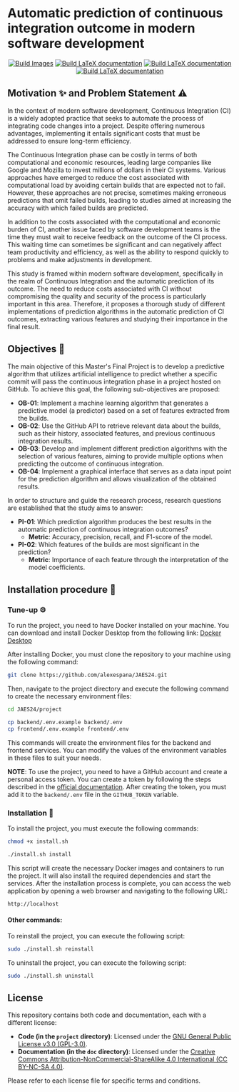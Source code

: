 # Automatic prediction of continuous integration outcome in modern software development

<p align="center">
<a href="https://github.com/alexespana/JAES24/actions/workflows/build.yml"><img src="https://github.com/alexespana/JAES24/actions/workflows/build.yml/badge.svg" alt="Build Images"></a>
<a href="https://github.com/alexespana/JAES24/actions/workflows/doc.yml"><img src="https://github.com/alexespana/JAES24/actions/workflows/doc.yml/badge.svg" alt="Build LaTeX documentation"></a>
<a href="https://www.gnu.org/licenses/gpl-3.0"><img src="https://img.shields.io/badge/License-GPLv3-blue.svg" alt="Build LaTeX documentation"></a>
<a href="https://creativecommons.org/licenses/by-nc-sa/4.0/"><img src="https://licensebuttons.net/l/by-nc-sa/4.0/80x15.png" alt="Build LaTeX documentation"></a>
</p>

## Motivation :sparkles: and Problem Statement :warning:
In the context of modern software development, Continuous Integration (CI) is a widely adopted practice that seeks to automate the process of integrating code changes into a project. Despite offering numerous advantages, implementing it entails significant costs that must be addressed to ensure long-term efficiency.

The Continuous Integration phase can be costly in terms of both computational and economic resources, leading large companies like Google and Mozilla to invest millions of dollars in their CI systems. Various approaches have emerged to reduce the cost associated with computational load by avoiding certain builds that are expected not to fail. However, these approaches are not precise, sometimes making erroneous predictions that omit failed builds, leading to studies aimed at increasing the accuracy with which failed builds are predicted.

In addition to the costs associated with the computational and economic burden of CI, another issue faced by software development teams is the time they must wait to receive feedback on the outcome of the CI process. This waiting time can sometimes be significant and can negatively affect team productivity and efficiency, as well as the ability to respond quickly to problems and make adjustments in development.

This study is framed within modern software development, specifically in the realm of Continuous Integration and the automatic prediction of its outcome. The need to reduce costs associated with CI without compromising the quality and security of the process is particularly important in this area. Therefore, it proposes a thorough study of different implementations of prediction algorithms in the automatic prediction of CI outcomes, extracting various features and studying their importance in the final result.

## Objectives :dart:
The main objective of this Master's Final Project is to develop a predictive algorithm that utilizes artificial intelligence to predict whether a specific commit will pass the continuous integration phase in a project hosted on GitHub. To achieve this goal, the following sub-objectives are proposed:
- **OB-01**: Implement a machine learning algorithm that generates a predictive model (a predictor) based on a set of features extracted from the builds.
- **OB-02**: Use the GitHub API to retrieve relevant data about the builds, such as their history, associated features, and previous continuous integration results.
- **OB-03**: Develop and implement different prediction algorithms with the selection of various features, aiming to provide multiple options when predicting the outcome of continuous integration.
- **OB-04**: Implement a graphical interface that serves as a data input point for the prediction algorithm and allows visualization of the obtained results.

In order to structure and guide the research process, research questions are established that the study aims to answer:
- **PI-01**: Which prediction algorithm produces the best results in the automatic prediction of continuous integration outcomes?
    - **Metric**: Accuracy, precision, recall, and F1-score of the model.
- **PI-02**: Which features of the builds are most significant in the prediction?
    - **Metric**: Importance of each feature through the interpretation of the model coefficients.

## Installation procedure :wrench:
### Tune-up :gear:
To run the project, you need to have Docker installed on your machine. You can download and install Docker Desktop from the following link: [Docker Desktop](https://www.docker.com/products/docker-desktop)

After installing Docker, you must clone the repository to your machine using the following command:

```bash
git clone https://github.com/alexespana/JAES24.git
```

Then, navigate to the project directory and execute the following command to create the necessary environment files:

```bash
cd JAES24/project
```

```bash
cp backend/.env.example backend/.env
cp frontend/.env.example frontend/.env
```
This commands will create the environment files for the backend and frontend services. You can modify the values of the environment variables in these files to suit your needs.

__NOTE__: To use the project, you need to have a GitHub account and create a personal access token. You can create a token by following the steps described in the [official documentation](https://docs.github.com/en/github/authenticating-to-github/creating-a-personal-access-token). After creating the token, you must add it to the `backend/.env` file in the `GITHUB_TOKEN` variable.


### Installation :hammer:
To install the project, you must execute the following commands:

```bash
chmod +x install.sh
```

```bash
./install.sh install
```

This script will create the necessary Docker images and containers to run the project. It will also install the required dependencies and start the services. After the installation process is complete, you can access the web application by opening a web browser and navigating to the following URL:

```bash
http://localhost
```

#### Other commands:
To reinstall the project, you can execute the following script:

```bash
sudo ./install.sh reinstall
```

To uninstall the project, you can execute the following script:

```bash
sudo ./install.sh uninstall
```

## License

This repository contains both code and documentation, each with a different license:

- **Code (in the `project` directory)**: Licensed under the [GNU General Public License v3.0 (GPL-3.0)](./LICENSE_CODE).
- **Documentation (in the `doc` directory)**: Licensed under the [Creative Commons Attribution-NonCommercial-ShareAlike 4.0 International (CC BY-NC-SA 4.0)](./LICENSE_DOC).

Please refer to each license file for specific terms and conditions.
